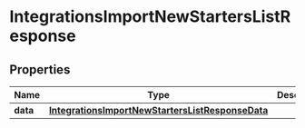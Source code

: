 

# IntegrationsImportNewStartersListResponse


## Properties

| Name | Type | Description | Notes |
|------------ | ------------- | ------------- | -------------|
|**data** | [**IntegrationsImportNewStartersListResponseData**](IntegrationsImportNewStartersListResponseData.md) |  |  [optional] |



